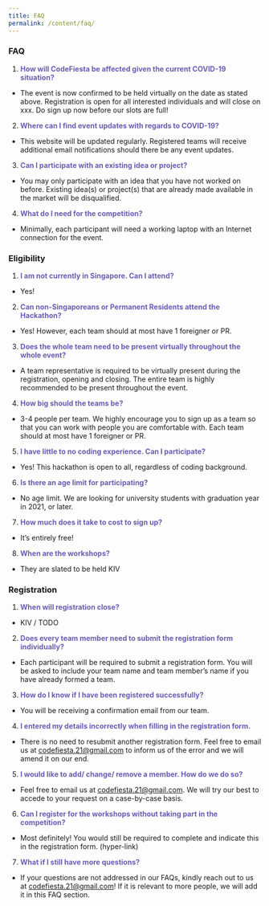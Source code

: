 ```yaml
---
title: FAQ
permalink: /content/faq/
---
```


### **FAQ**

1. <b style="color:#695db1">How will CodeFiesta be affected given the current COVID-19 situation?</b>
- The event is now confirmed to be held virtually on the date as stated above. Registration is open for all interested individuals and will close on xxx. Do sign up now before our slots are full!

2. <b style="color:#695db1">Where can I find event updates with regards to COVID-19?</b>
- This website will be updated regularly. Registered teams will receive additional email notifications should there be any event updates.

3. <b style="color:#695db1">Can I participate with an existing idea or project?</b>
- You may only participate with an idea that you have not worked on before. Existing idea(s) or project(s) that are already made available in the market will be disqualified.

4. <b style="color:#695db1">What do I need  for the competition?</b>
- Minimally, each participant will need a working laptop with an Internet connection for the event. 


### **Eligibility**

1. <b style="color:#695db1">I am not currently in Singapore. Can I attend?</b>
- Yes! 

2. <b style="color:#695db1">Can non-Singaporeans or Permanent Residents attend the Hackathon?</b>
- Yes! However, each team should at most have 1 foreigner or PR.

3. <b style="color:#695db1">Does the whole team need to be present virtually throughout the whole event?</b>
- A team representative is required to be virtually present during the registration, opening and closing. The entire team is highly recommended to be present throughout the event.

4. <b style="color:#695db1">How big should the teams be?</b>
- 3-4 people per team. We highly encourage you to sign up as a team so that you can work with people you are comfortable with. Each team should at most have 1 foreigner or PR.

5. <b style="color:#695db1">I have little to no coding experience. Can I participate?</b>
- Yes! This hackathon is open to all, regardless of coding background.

6. <b style="color:#695db1">Is there an age limit for participating?</b>
- No age limit. We are looking for university students with graduation year in 2021, or later. 

7. <b style="color:#695db1">How much does it take to cost to sign up?</b>
- It’s entirely free! 

8. <b style="color:#695db1">When are the workshops?</b>
- They are slated to be held KIV

### **Registration**

1. <b style="color:#695db1">When will registration close?</b>
- KIV / TODO

2. <b style="color:#695db1">Does every team member need to submit the registration form individually?</b>
- Each participant will be required to submit a registration form. You will be asked to include your team name and team member’s name if you have already formed a team.

3. <b style="color:#695db1">How do I know if I have been registered successfully?</b>
- You will be receiving a confirmation email from our team.

4. <b style="color:#695db1">I entered my details incorrectly when filling in the registration form.</b>
- There is no need to resubmit another registration form. Feel free to email us at codefiesta.21@gmail.com to inform us of the error and we will amend it on our end.

5. <b style="color:#695db1">I would like to add/ change/ remove a member. How do we do so?</b>
- Feel free to email us at codefiesta.21@gmail.com. We will try our best to accede to your request on a case-by-case basis.

6. <b style="color:#695db1">Can I register for the workshops without taking part in the competition?</b>
- Most definitely! You would still be required to complete and indicate this in the registration form. (hyper-link)

7. <b style="color:#695db1">What if I still have more questions?</b>
- If your questions are not addressed in our FAQs, kindly reach out to us at codefiesta.21@gmail.com! If it is relevant to more people, we will add it in this FAQ section.


